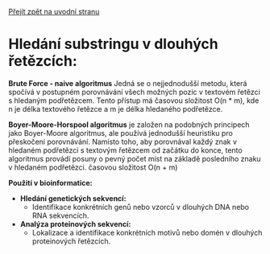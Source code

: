 [Přejít zpět na uvodní stranu](../README.md)

# Hledání substringu v dlouhých řetězcích:

**Brute Force - naive algoritmus** Jedná se o nejjednodušší metodu, která spočívá v postupném porovnávání všech možných pozic v textovém řetězci s hledaným podřetězcem. Tento přístup má časovou složitost O(n * m), kde n je délka textového řetězce a m je délka hledaného podřetězce.

**Boyer-Moore-Horspool algoritmus** je založen na podobných principech jako Boyer-Moore algoritmus, ale používá jednodušší heuristiku pro přeskočení porovnávání. Namísto toho, aby porovnával každý znak v hledaném podřetězci s textovým řetězcem od začátku do konce, tento algoritmus provádí posuny o pevný počet míst na základě posledního znaku v hledaném podřetězci. časovou složitost O(n + m)

**Použití v bioinformatice:**
   - **Hledání genetických sekvencí:**
     - Identifikace konkrétních genů nebo vzorců v dlouhých DNA nebo RNA sekvencích.
   - **Analýza proteinových sekvencí:**
     - Lokalizace a identifikace konkrétních motivů nebo domén v dlouhých proteinových řetězcích.


